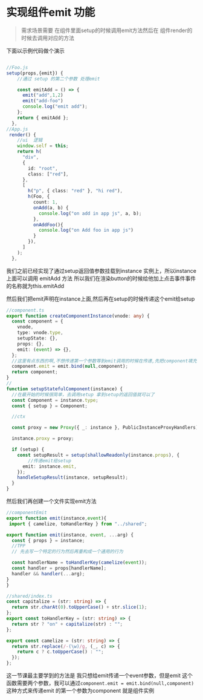 # 实现组件emit 功能

> 需求场景需要 在组件里面setup的时候调用emit方法然后在 组件render的时候去调用对应的方法

下面以示例代码做个演示

```typescript

//Foo.js
setup(props,{emit}) {
    //通过 setup 的第二个参数 处理emit

    const emitAdd = () => {
      emit("add",1,2)
      emit("add-foo")
      console.log("emit add");
    };
    return { emitAdd };
  },
//App.js
 render() {
    //ui  逻辑
    window.self = this;
    return h(
      "div",
      {
        id: "root",
        class: ["red"],
      },
      [
        h("p", { class: "red" }, "hi red"),
        h(Foo, {
          count: 1,
          onAdd(a, b) {
            console.log("on add in app js", a, b);
          },
          onAddFoo(){
            console.log("on Add foo in app js")
          }
        }),
      ]
    );
  },
```

我们之前已经实现了通过setup返回值参数挂载到instance 实例上，所以instance 上面可以调用 emitAdd 方法
所以我们在渲染button的时候给他加上点击事件事件的名称就为this.emitAdd

然后我们把emit声明在instance上面,然后再在setup的时候传递这个emit给setup

```typescript
//component.ts
export function createComponentInstance(vnode: any) {
  const component = {
    vnode,
    type: vnode.type,
    setupState: {},
    props: {},
    emit: (event) => {},
  };
  //这里有点东西的啊,不想传递第一个参数等到emit调用的时候在传递,先把component填充好
  component.emit = emit.bind(null,component);
  return component;
}
//
function setupStatefulComponent(instance) {
  //在最开始的时候很简单，去调用setup 拿到setup的返回值就可以了
  const Component = instance.type;
  const { setup } = Component;

  //ctx

  const proxy = new Proxy({ _: instance }, PublicInstanceProxyHandlers);

  instance.proxy = proxy;

  if (setup) {
    const setupResult = setup(shallowReadonly(instance.props), {
        //传递emit给setup
      emit: instance.emit,
    });
    handleSetupResult(instance, setupResult);
  }
}
```

然后我们再创建一个文件实现emit方法

```typescript
//componentEmit
export function emit(instance,event){
 import { camelize, toHandlerKey } from "../shared";

export function emit(instance, event, ...arg) {
  const { props } = instance;
  //TPP
  // 先去写一个特定的行为然后再重构成一个通用的行为

  const handlerName = toHandlerKey(camelize(event));
  const handler = props[handlerName];
  handler && handler(...arg);
}
}

//shared/index.ts
const capitalize = (str: string) => {
  return str.charAt(0).toUpperCase() + str.slice(1);
};
export const toHandlerKey = (str: string) => {
  return str ? "on" + capitalize(str) : "";
};

export const camelize = (str: string) => {
  return str.replace(/-(\w)/g, (_, c) => {
    return c ? c.toUpperCase() : "";
  });
};
```

这一节课最主要学到的方法是 我只想给emit传递一个event参数，但是emit 这个函数需要两个参数，我可以通过`component.emit = emit.bind(null,component)` 这种方式来传递emit 的第一个参数为component 就是组件实例